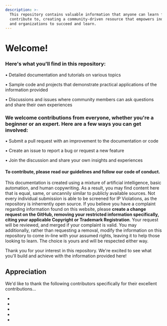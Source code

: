 ```yaml
---
description: >-
  This repository contains valuable information that anyone can learn from and
  contribute to, creating a community-driven resource that empowers individuals
  and organizations to succeed and learn.
---
```


# Welcome!





### Here's what you'll find in this repository:

• Detailed documentation and tutorials on various topics

• Sample code and projects that demonstrate practical applications of the information provided

• Discussions and issues where community members can ask questions and share their own experiences

### We welcome contributions from everyone, whether you're a beginner or an expert. Here are a few ways you can get involved:

• Submit a pull request with an improvement to the documentation or code

• Create an issue to report a bug or request a new feature

• Join the discussion and share your own insights and experiences

#### To contribute, please read our guidelines and follow our code of conduct.

This documentation is created using a mixture of artificial intelligence, basic automation, and human copywriting. As a result, you may find content here that is equal, same, or uncannily similar to publicly available sources. Not every individual submission is able to be screened for IP Violations, as the repository is inherrently open source. If you believe you have a complaint regarding information found on this website, please **create a change request on the GitHub, removing your restricted information specifically, citing your applicable Copyright or Trademark Registration**. Your request will be reviewed, and merged if your complaint is valid. You may additionally, rather than requesting a removal, modify the information on this repository to come in-line with your assumed rights, leaving it to help those looking to learn. The choice is yours and will be respected either way.

Thank you for your interest in this repository. We're excited to see what you'll build and achieve with the information provided here!

## Appreciation

We'd like to thank the following contributors specifically for their excellent contributions...

*
*
*
*
*
